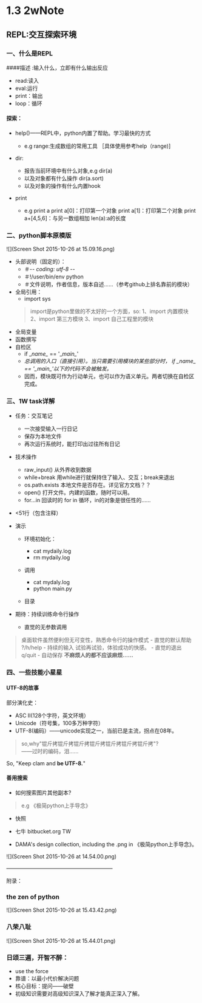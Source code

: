 # 1.3 2wNote 

## REPL:交互探索环境


### 一、什么是REPL
####描述 :输入什么，立即有什么输出反应
- read:读入
- eval:运行
- print：输出
- loop：循环

#### 探索：

- help()——REPL中，python内置了帮助。学习最快的方式

    - e.g range:生成数组的常用工具 ［具体使用参考help（range)]

- dir:
    - 报告当前环境中有什么对象,e.g dir(a)
    - 以及对象都有什么操作 dir(a.sort)
    - 以及对象的操作有什么内置hook

- print
    - e.g print a
          print a[0]：打印第一个对象
          print a[1]：打印第二个对象
          print a+[4,5,6]：与另一数组相加
          len(a):a的长度

### 二、python脚本原模版
  ![](Screen Shot 2015-10-26 at 15.09.16.png)
- 头部说明（固定的）：
    - ＃-*- coding: utf-8 -*- 
    - ＃!/user/bin/env python
    - ＃文件说明，作者信息，版本自述……（参考github上排名靠前的模块）
- 全局引用：
   - import sys
   >import是python里做的不太好的一个方面，so:
   1、import 内置模块
   2、import 第三方模块
   3、import 自己工程里的模块
- 全局变量
- 函数撰写
- 自检区
    - if  \__name\__ == '\__main\__' 
    - *总调用的入口（直接引用）。当只需要引用模块的某些部分时， if  \__name\__ == '\__main\__'以下的代码不会被触发。*
    - 因而，模块既可作为行动单元，也可以作为语义单元。两者切换在自检区完成。
    
### 三、1W task详解
- 任务：交互笔记
    - 一次接受输入一行日记
    - 保存为本地文件
    - 再次运行系统时，能打印出过往所有日记

- 技术操作
    - raw_input()  从外界收到数据
    - while+break  用while进行就保持住了输入、交互；break来退出
    - os.path.exists 本地文件是否存在。详见官方文档？？
    - open() 打开文件。内建的函数，随时可以用。
    - for...in  回读时的 for in 循环，in的对象是很任性的……
    
- <51行（包含注释）


- 演示
    - 环境初始化：
        - cat mydaily.log
        - rm mydaily.log
        
    - 调用
        - cat mydaly.log
        - python main.py
    - 目录
    

- 期待：持续训练命令行操作
    - 直觉的无参数调用 
> 桌面软件虽然便利但无可变性，熟悉命令行的操作模式
    - 直觉的默认帮助  
> ?/h/help
    - 持续的输入
> 试验再试验，体验成功的快感。
    - 直觉的退出 
> q/quit
    - 自动保存
> **不麻烦人的都不应该麻烦……**

### 四、一些技能小星星
#### UTF-8的故事
部分演化史：
- ASC II(128个字符，英文环境）
- Unicode（符号集，100多万种字符）
- UTF-8(编码）——unicode实现之一，当前已是主流，拐点在08年。
> so,why"锟斤拷锟斤拷锟斤拷锟斤拷锟斤拷锟斤拷锟斤拷"?  
——过时的编码，泪……

So, "Keep clam and **be UTF-8.**" 


#### 善用搜索
- 如何搜索图片其他副本?

> e.g 《极简python上手导念》
- 快照 
- 七牛 bitbucket.org TW

- DAMA's design collection, including the .png in 《极简python上手导念》。

 ![](Screen Shot 2015-10-26 at 14.54.00.png)
 
————————————————————

附录：

### the zen of python
![](Screen Shot 2015-10-26 at 15.43.42.png)
### 八荣八耻
![](Screen Shot 2015-10-26 at 15.44.01.png)

### 日颂三遍，开智不醉：
- use the force
- 靠谱：以最小代价解决问题
- 核心目标：提问——破壁
- 初级知识需要对高级知识深入了解才能真正深入了解。
